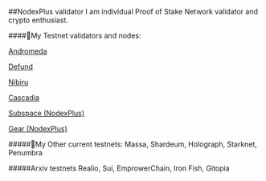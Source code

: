 ##NodexPlus validator
I am individual Proof of Stake Network validator and crypto enthusiast.

####🔹My Testnet validators and nodes:

[Andromeda](https://andromeda.explorers.guru/validator/andrvaloper1awsn8q5zy4zyz2ahxwqdwjfwa6dhs44l9q98yx)


[Defund](https://defund.explorers.guru/validator/defundvaloper1up84tztxdw56h2n7nx5mka5qw0snpas5ud037d)

[Nibiru](https://nibiru.explorers.guru/validator/nibivaloper1p830jwfv6vkff0lpzxs44cyjjxhaf7nrn47msl)

[Cascadia](https://testnet.cascadia.explorers.guru/validator/cascadiavaloper1jg4gvde5u3f95gm5qctv9cct7cmrjrp08nmyms)

[Subspace (NodexPlus)](https://telemetry.subspace.network/#list/0xa3cd4b592d93f79943fbc58fc90ca8f516106699c9cf4d7ada98ca22877bc1ae)

[Gear (NodexPlus)](https://telemetry.gear-tech.io/#/0x92ed36f0a4a26169cba7c6990d51055c76b6b89de268568615a041eebb619a0e)

#####🔹My Other current testnets:
Massa, Shardeum, Holograph, Starknet,  Penumbra

#####Arxiv testnets
Realio, Sui, EmprowerChain, Iron Fish, Gitopia